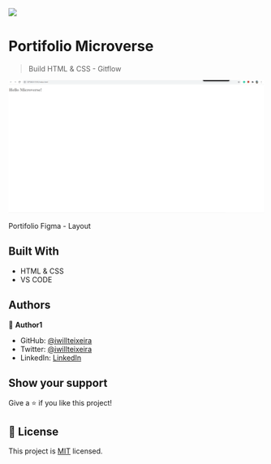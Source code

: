 ![](https://img.shields.io/badge/Microverse-blueviolet)

# Portifolio Microverse

> Build HTML & CSS - Gitflow

![screenshot](./app_screenshot.png)

Portifolio Figma - Layout

## Built With

- HTML & CSS
- VS CODE

## Authors

👤 **Author1**

- GitHub: [@iwillteixeira](https://github.com/iwillteixeira)
- Twitter: [@iwillteixeira](https://twitter.com/iwillteixeira)
- LinkedIn: [LinkedIn](https://www.linkedin.com/in/juscelino-t-39aa9049/)



## Show your support

Give a ⭐️ if you like this project!


## 📝 License

This project is [MIT](./MIT.md) licensed.

